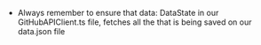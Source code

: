 - Always remember to ensure that data: DataState in our GitHubAPIClient.ts file, fetches all the that is being saved on our data.json file